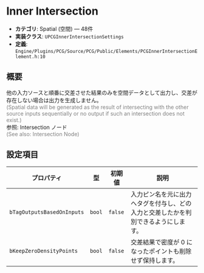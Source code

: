 # Inner Intersection

- **カテゴリ**: Spatial (空間) — 48件
- **実装クラス**: `UPCGInnerIntersectionSettings`
- **定義**: `Engine/Plugins/PCG/Source/PCG/Public/Elements/PCGInnerIntersectionElement.h:10`

## 概要

他の入力ソースと順番に交差させた結果のみを空間データとして出力し、交差が存在しない場合は出力を生成しません。<br><span style='color:gray'>(Spatial data will be generated as the result of intersecting with the other source inputs sequentially or no output if such an intersection does not exist.)</span><br>参照: Intersection ノード<br><span style='color:gray'>(See also: Intersection Node)</span>

## 設定項目


| プロパティ | 型 | 初期値 | 説明 |
| --- | --- | --- | --- |
| `bTagOutputsBasedOnInputs` | `bool` | `false` | 入力ピン名を元に出力へタグを付与し、どの入力と交差したかを判別できるようにします。 |
| `bKeepZeroDensityPoints` | `bool` | `false` | 交差結果で密度が 0 になったポイントも削除せず保持します。 |
